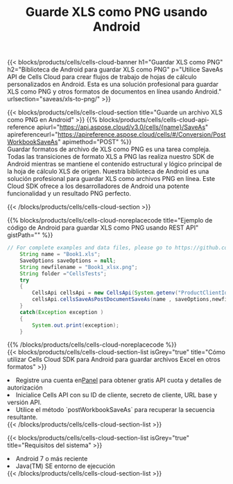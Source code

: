 ﻿---
title:  Guarde XLS como PNG usando Android
description:  Utilizando Aspose.Cells Cloud SDK para Android para guardar el archivo en formato XLS como archivo en formato PNG.
kwords: Excel, Save XLS as PNG, REST, Android
howto: How to save XLS as PNG using Aspose.Cells Cloud Android library.
---
{{< blocks/products/cells/cells-cloud-banner h1="Guardar XLS como PNG" h2="Biblioteca de Android para guardar XLS como PNG" p="Utilice SaveAs API de Cells Cloud para crear flujos de trabajo de hojas de cálculo personalizados en Android. Esta es una solución profesional para guardar XLS como PNG y otros formatos de documentos en línea usando Android." urlsection="saveas/xls-to-png/" >}}

{{< blocks/products/cells/cells-cloud-section title="Guarde un archivo XLS como PNG en Android" >}}
{{% blocks/products/cells/cells-cloud-api-reference apiurl="https://api.aspose.cloud/v3.0/cells/{name}/SaveAs" apireferenceurl="https://apireference.aspose.cloud/cells/#/Conversion/PostWorkbookSaveAs" apimethod="POST" %}}
<br/>
Guardar formatos de archivo de XLS como PNG es una tarea compleja. Todas las transiciones de formato XLS a PNG las realiza nuestro SDK de Android mientras se mantiene el contenido estructural y lógico principal de la hoja de cálculo XLS de origen. Nuestra biblioteca de Android es una solución profesional para guardar XLS como archivos PNG en línea. Este Cloud SDK ofrece a los desarrolladores de Android una potente funcionalidad y un resultado PNG perfecto.

{{< /blocks/products/cells/cells-cloud-section >}}

{{% blocks/products/cells/cells-cloud-noreplacecode title="Ejemplo de código de Android para guardar XLS como PNG usando REST API" gistPath="" %}}
  
```java
// For complete examples and data files, please go to https://github.com/aspose-cells-cloud/aspose-cells-cloud-android/
    String name = "Book1.xls";
    SaveOptions saveOptions = null;
    String newfilename = "Book1_xlsx.png";
    String folder ="CellsTests";
    try
    {
        CellsApi cellsApi = new CellsApi(System.getenv("ProductClientId"), System.getenv("ProductClientSecret"));
        cellsApi.cellsSaveAsPostDocumentSaveAs(name , saveOptions,newfilename,false,false,folder,null,null,null,true);                       
    }
    catch(Exception exception )
    {
        System.out.print(exception);
    }
```
  
{{% /blocks/products/cells/cells-cloud-noreplacecode %}}
<br/>
{{< blocks/products/cells/cells-cloud-section-list isGrey="true" title="Cómo utilizar Cells Cloud SDK para Android para guardar archivos Excel en otros formatos" >}}
<li> Registre una cuenta en<a href="https://dashboard.aspose.cloud/">Panel</a> para obtener gratis API cuota y detalles de autorización</li>
<li>Inicialice Cells API con su ID de cliente, secreto de cliente, URL base y versión API.</li>
<li>Utilice el método `postWorkbookSaveAs` para recuperar la secuencia resultante.</li>
{{< /blocks/products/cells/cells-cloud-section-list >}}

{{< blocks/products/cells/cells-cloud-section-list isGrey="true" title="Requisitos del sistema" >}}
<li>Android 7 o más reciente</li>
<li>Java(TM) SE entorno de ejecución</li>
{{< /blocks/products/cells/cells-cloud-section-list >}}
